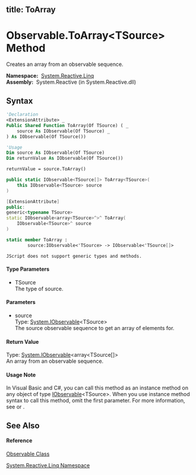 title: ToArray
---
# Observable.ToArray\<TSource\> Method

Creates an array from an observable sequence.

**Namespace:**  [System.Reactive.Linq](System.Reactive.Linq/System.Reactive.Linq)  
**Assembly:**  System.Reactive (in System.Reactive.dll)

## Syntax

```vb
'Declaration
<ExtensionAttribute> _
Public Shared Function ToArray(Of TSource) ( _
    source As IObservable(Of TSource) _
) As IObservable(Of TSource())
```

```vb
'Usage
Dim source As IObservable(Of TSource)
Dim returnValue As IObservable(Of TSource())

returnValue = source.ToArray()
```

```csharp
public static IObservable<TSource[]> ToArray<TSource>(
    this IObservable<TSource> source
)
```

```c++
[ExtensionAttribute]
public:
generic<typename TSource>
static IObservable<array<TSource>^>^ ToArray(
    IObservable<TSource>^ source
)
```

```fsharp
static member ToArray : 
        source:IObservable<'TSource> -> IObservable<'TSource[]> 
```

```jscript
JScript does not support generic types and methods.
```

#### Type Parameters

- TSource  
  The type of source.

#### Parameters

- source  
  Type: [System.IObservable](https://msdn.microsoft.com/en-us/library/Dd990377)\<TSource\>  
  The source observable sequence to get an array of elements for.

#### Return Value

Type: [System.IObservable](https://msdn.microsoft.com/en-us/library/Dd990377)\<array\<TSource\[\]\>  
An array from an observable sequence.

#### Usage Note

In Visual Basic and C\#, you can call this method as an instance method on any object of type [IObservable](https://msdn.microsoft.com/en-us/library/Dd990377)\<TSource\>. When you use instance method syntax to call this method, omit the first parameter. For more information, see [](https://msdn.microsoft.com/en-us/library/Bb384936) or [](https://msdn.microsoft.com/en-us/library/Bb383977).

## See Also

#### Reference

[Observable Class](Observable/Observable)

[System.Reactive.Linq Namespace](System.Reactive.Linq/System.Reactive.Linq)
